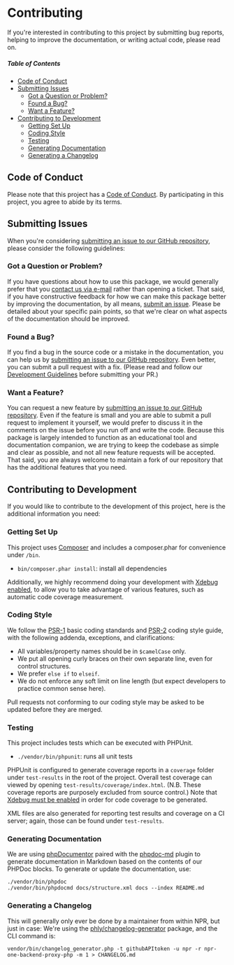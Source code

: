 # Contributing

If you're interested in contributing to this project by submitting bug reports, helping to improve the documentation, or writing actual code, please read on.

##### Table of Contents

- [Code of Conduct](#code-of-conduct)
- [Submitting Issues](#submitting-issues)
  - [Got a Question or Problem?](#got-a-question-or-problem)
  - [Found a Bug?](#found-a-bug)
  - [Want a Feature?](#want-a-feature)
- [Contributing to Development](#contributing-to-development)
  - [Getting Set Up](#getting-set-up)
  - [Coding Style](#coding-style)
  - [Testing](#testing)
  - [Generating Documentation](#generating-documentation)
  - [Generating a Changelog](#generating-a-changelog)


## Code of Conduct

Please note that this project has a [Code of Conduct](CODE_OF_CONDUCT.md). By participating in this project, you agree to abide by its terms.


## Submitting Issues

When you're considering [submitting an issue to our GitHub repository](https://github.com/npr/npr-one-backend-proxy-php/issues/new), please consider the following guidelines:

### Got a Question or Problem?

If you have questions about how to use this package, we would generally prefer that you [contact us via e-mail](mailto:NPROneEnterprise@npr.org) rather than opening a ticket. That said, if you have constructive feedback for how we can make this package better by improving the documentation, by all means, [submit an issue](https://github.com/npr/npr-one-backend-proxy-php/issues/new). Please be detailed about your specific pain points, so that we're clear on what aspects of the documentation should be improved.

### Found a Bug?

If you find a bug in the source code or a mistake in the documentation, you can help us by [submitting an issue to our GitHub repository](https://github.com/npr/npr-one-backend-proxy-php/issues/new). Even better, you can submit a pull request with a fix. (Please read and follow our [Development Guidelines](#contributing-to-development) before submitting your PR.)

### Want a Feature?

You can request a new feature by [submitting an issue to our GitHub repository](https://github.com/npr/npr-one-backend-proxy-php/issues/new). Even if the feature is small and you are able to submit a pull request to implement it yourself, we would prefer to discuss it in the comments on the issue before you run off and write the code. Because this package is largely intended to function as an educational tool and documentation companion, we are trying to keep the codebase as simple and clear as possible, and not all new feature requests will be accepted. That said, you are always welcome to maintain a fork of our repository that has the additional features that you need.


## Contributing to Development

If you would like to contribute to the development of this project, here is the additional information you need:

### Getting Set Up

This project uses [Composer](https://getcomposer.org/) and includes a composer.phar for convenience under `/bin`.

- `bin/composer.phar install`: install all dependencies

Additionally, we highly recommend doing your development with [Xdebug enabled](https://xdebug.org/docs/install), to allow you to take advantage of various features, such as automatic code coverage measurement.

### Coding Style

We follow the [PSR-1](http://www.php-fig.org/psr/psr-1/) basic coding standards and [PSR-2](http://www.php-fig.org/psr/psr-2/) coding style guide, with the following addenda, exceptions, and clarifications:

* All variables/property names should be in `$camelCase` only.
* We put all opening curly braces on their own separate line, even for control structures.
* We prefer `else if` to `elseif`.
* We do not enforce any soft limit on line length (but expect developers to practice common sense here).

Pull requests not conforming to our coding style may be asked to be updated before they are merged.

### Testing

This project includes tests which can be executed with PHPUnit.

- `./vendor/bin/phpunit`: runs all unit tests

PHPUnit is configured to generate coverage reports in a `coverage` folder under `test-results` in the root of the project. Overall test coverage can viewed by opening `test-results/coverage/index.html`. (N.B. These coverage reports are purposely excluded from source control.) Note that [Xdebug must be enabled](https://xdebug.org/docs/install) in order for code coverage to be generated.

XML files are also generated for reporting test results and coverage on a CI server; again, those can be found under `test-results`.

### Generating Documentation

We are using [phpDocumentor](http://www.phpdoc.org) paired with the [phpdoc-md](https://github.com/evert/phpdoc-md) plugin to generate documentation in Markdown based on the contents of our PHPDoc blocks. To generate or update the documentation, use:

```
./vendor/bin/phpdoc
./vendor/bin/phpdocmd docs/structure.xml docs --index README.md
```

### Generating a Changelog

This will generally only ever be done by a maintainer from within NPR, but just in case: We're using the [phly/changelog-generator](https://github.com/weierophinney/changelog_generator) package, and the CLI command is:

```
vendor/bin/changelog_generator.php -t githubAPItoken -u npr -r npr-one-backend-proxy-php -m 1 > CHANGELOG.md
```
